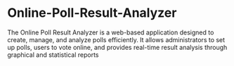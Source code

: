 # Online-Poll-Result-Analyzer
The Online Poll Result Analyzer is a web-based application designed to create, manage, and analyze polls efficiently. It allows administrators to set up polls, users to vote online, and provides real-time result analysis through graphical and statistical reports
